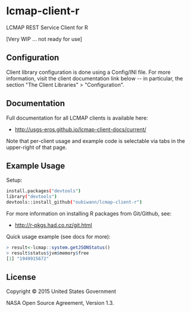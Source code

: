 # lcmap-client-r

LCMAP REST Service Client for R

[Very WIP ... not ready for use]


## Configuration

Client library configuration is done using a Config/INI file. For more
information, visit the client documentation link below -- in particular, the
section "The Client Libraries" > "Configuration".


## Documentation

Full documentation for all LCMAP clients is available here:
 * http://usgs-eros.github.io/lcmap-client-docs/current/

Note that per-client usage and example code is selectable via tabs in the upper-right of that page.


## Example Usage

Setup:

```bash
install.packages("devtools")
library("devtools")
devtools::install_github("oubiwann/lcmap-client-r")
```

For more information on installing R packages from Git/Github, see:
 * http://r-pkgs.had.co.nz/git.html

Quick usage example (see docs for more):

```r
> result<-lcmap::system.getJSONStatus()
> result$status$jvm$memory$free
[1] "1949915672"
```


## License

Copyright © 2015 United States Government

NASA Open Source Agreement, Version 1.3.
